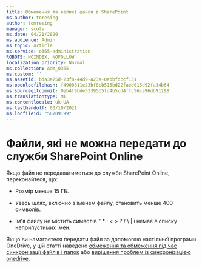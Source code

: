 ```yaml
---
title: Обмеження та великі файли в SharePoint
ms.author: toresing
author: tomresing
manager: scotv
ms.date: 04/21/2020
ms.audience: Admin
ms.topic: article
ms.service: o365-administration
ROBOTS: NOINDEX, NOFOLLOW
localization_priority: Normal
ms.collection: Adm_O365
ms.custom: ''
ms.assetid: bda3a75d-23f8-44d9-a23a-0abbfdccf131
ms.openlocfilehash: f4900811e23bf8cb515bd22faed015d92fa34b64
ms.sourcegitcommit: 0eb4f9bde53395b5fd4b5cd4ffc56ca96db91298
ms.translationtype: MT
ms.contentlocale: uk-UA
ms.lasthandoff: 03/10/2021
ms.locfileid: "50709199"
---
```

# <a name="files-that-cant-be-uploaded-to-sharepoint-online"></a>Файли, які не можна передати до служби SharePoint Online

Якщо файл не передаватиметься до служби SharePoint Online, переконайтеся, що:
  
- Розмір менше 15 ГБ.
    
- Увесь шлях, включно з іменем файлу, становить менше 400 символів.
    
- Ім'я файлу не містить символів " \* : \< \> ? / \ | і немає в списку [неприпустимих імен](https://go.microsoft.com/fwlink/?linkid=866430).
    
Якщо ви намагаєтеся передати файл за допомогою настільної програми OneDrive, у цій статті наведено [обмеження та обмеження під час синхронізації файлів і папок](https://go.microsoft.com/fwlink/p/?LinkID=717734) або [вирішення проблем із синхронізацією onedrive](https://go.microsoft.com/fwlink/?linkid=866431).
  

